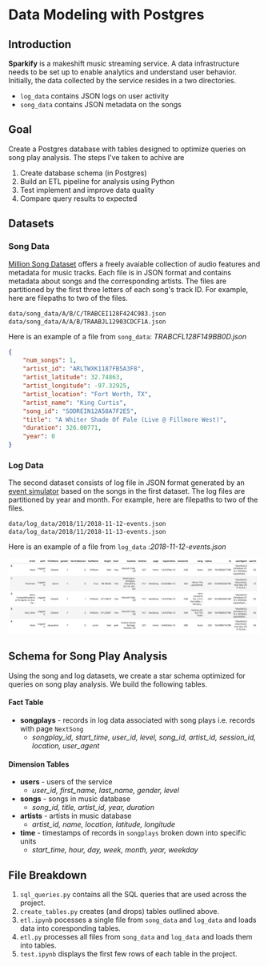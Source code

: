 # Data Modeling with Postgres
## Introduction

**Sparkify** is a makeshift music streaming service. A data infrastructure needs to be set up to enable analytics and understand user behavior. Initially, the data collected by the service resides in a two directories.
* `log_data` contains JSON logs on user activity
* `song_data` contains JSON metadata on the songs
## Goal
Create a Postgres database with tables designed to optimize queries on song play analysis. The steps I've taken to achive are
1. Create database schema (in Postgres)
2. Build an ETL pipeline for analysis using Python
3. Test implement and improve data quality
4. Compare query results to expected

## Datasets
### Song Data
[Million Song Dataset](http://millionsongdataset.com) offers a freely avaiable collection of audio features and metadata for music tracks. Each file is in JSON format and contains metadata about songs and the corresponding artists. The files are partitioned by the first three letters of each song's track ID. For example, here are filepaths to two of the files.

```
data/song_data/A/B/C/TRABCEI128F424C983.json
data/song_data/A/A/B/TRAABJL12903CDCF1A.json
```

Here is an example of a file from `song_data`: *TRABCFL128F149BB0D.json*

```JSON
{
    "num_songs": 1,
    "artist_id": "ARLTWXK1187FB5A3F8",
    "artist_latitude": 32.74863,
    "artist_longitude": -97.32925,
    "artist_location": "Fort Worth, TX",
    "artist_name": "King Curtis",
    "song_id": "SODREIN12A58A7F2E5",
    "title": "A Whiter Shade Of Pale (Live @ Fillmore West)",
    "duration": 326.00771,
    "year": 0
}
```
### Log Data
The second dataset consists of log file in JSON format generated by an [event simulator](https://github.com/Interana/eventsim) based on the songs in the first dataset. The log files are partitioned by year and month. For example, here are filepaths to two of the files.

```
data/log_data/2018/11/2018-11-12-events.json
data/log_data/2018/11/2018-11-13-events.json
```

Here is an example of a file from `log_data` :*2018-11-12-events.json*

![Log Data](images/log-data.png)
## Schema for Song Play Analysis
Using the song and log datasets, we create a star schema optimized for queries on song play analysis. We build the following tables.

#### Fact Table
* **songplays** - records in log data associated with song plays i.e. records with page `NextSong`
    * *songplay_id, start_time, user_id, level, song_id, artist_id, session_id, location, user_agent*

#### Dimension Tables
* **users** - users of the service
    * *user_id, first_name, last_name, gender, level*
* **songs** - songs in music database
    * *song_id, title, artist_id, year, duration*
* **artists** - artists in music database
    * *artist_id, name, location, latitude, longitude*
* **time** - timestamps of records in `songplays` broken down into specific units
    * *start_time, hour, day, week, month, year, weekday*
## File Breakdown
1. `sql_queries.py` contains all the SQL queries that are used across the project.
2. `create_tables.py` creates (and drops) tables outlined above.
3. `etl.ipynb` pocesses a single file from `song_data` and `log_data` and loads data into coresponding tables.
4. `etl.py` processes all files from `song_data` and `log_data` and loads them into tables.
5. `test.ipynb` displays the first few rows of each table in the project.